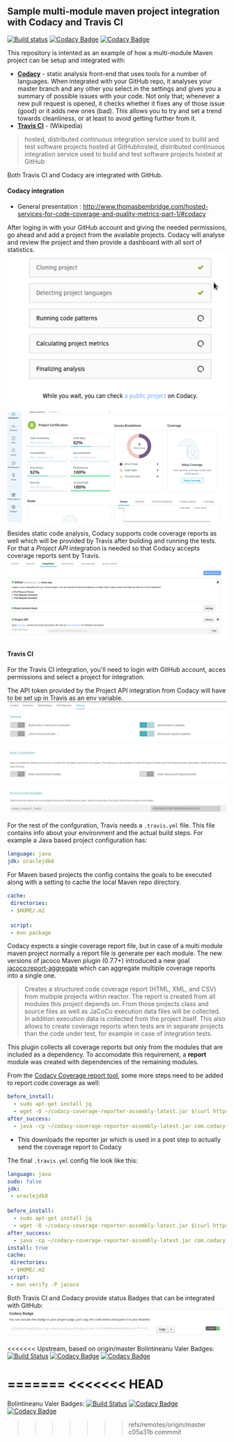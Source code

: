 ## Sample multi-module maven project integration with Codacy and Travis CI

[![Build status](https://travis-ci.org/toratrading/maven-samples.svg?branch=master)](https://travis-ci.org/toratrading/maven-samples/builds) [![Codacy Badge](https://api.codacy.com/project/badge/Grade/1d5ac34e3b8e48d8b0f2f68c80499047)](https://www.codacy.com/app/yohlulz/maven-samples?utm_source=github.com&amp;utm_medium=referral&amp;utm_content=toratrading/maven-samples&amp;utm_campaign=Badge_Grade) [![Codacy Badge](https://api.codacy.com/project/badge/Coverage/1d5ac34e3b8e48d8b0f2f68c80499047)](https://www.codacy.com/app/yohlulz/maven-samples?utm_source=github.com&utm_medium=referral&utm_content=toratrading/maven-samples&utm_campaign=Badge_Coverage)

This repository is intented as an example of how a multi-module Maven project can be setup and integrated with:
* **[Codacy](https://www.codacy.com "Codacy")** - static analysis front-end that uses tools for a number of languages. When integrated with your GitHub repo, it analyses your master branch and any other you select in the settings and gives you a summary of possible issues with your code. Not only that; whenever a new pull request is opened, it checks whether it fixes any of those issue (good) or it adds new ones (bad). This allows you to try and set a trend towards cleanliness, or at least to avoid getting further from it.
* **[Travis CI](https://travis-ci.org/ "Travis CI")** - (Wikipedia)
> hosted, distributed continuous integration service used to build and test software projects hosted at GitHubhosted, distributed continuous integration service used to build and test software projects hosted at GitHub

Both Travis CI and Codacy are integrated with GitHub.

#### Codacy integration
* General presentation : http://www.thomasbembridge.com/hosted-services-for-code-coverage-and-quality-metrics-part-1/#codacy

After loging in with your GitHub account and giving the needed permissions, go ahead and add a project from the available projects. Codacy will analyse and review the project and then provide a dashboard with all sort of statistics.
![Codacy Project review](/images/codacy_review.png?raw=true "Coday Project review")
![Codacy Project dashboard](/images/codacy_dashboard.png?raw=true "Codacy Project dashboard")

Besides static code analysis, Codacy supports code coverage reports as well which will be provided by Travis after building and running the tests. For that a *Project API* integration is needed so that Codacy accepts coverage reports sent by Travis.
![Codacy Project API](/images/codacy_api.png?raw=true "Codacy Project API")

#### Travis CI
For the Travis CI integration, you'll need to login with GitHub account, acces permissions and select a project for integration.

The API token provided by the Project API integration from Codacy will have to be set up in Travis as an env variable.
![Travis Project API setup](/images/travis_env.png?raw=true "Travis Project API setup")

For the rest of the confguration, Travis needs a `.travis.yml` file. This file contains info about your environment and the actual build steps.
For example a Java based project configuration has:
```yaml
language: java
jdk: oraclejdk8
```
For Maven based projects the config contains the goals to be executed along with a setting to cache the local Maven repo directory.
```yaml
cache:
 directories:
 - $HOME/.m2

 script:  
 - mvn package
 ```
Codacy expects a single coverage report file, but in case of a multi module maven project normally a report file is generate per each module. The new versions of jacoco Maven plugin (0.7.7+) introduced a new goal [jacoco:report-aggregate](http://www.eclemma.org/jacoco/trunk/doc/report-aggregate-mojo.html "jacoco:report-aggregate") which can aggregate multiple coverage reports into a single one. 
> Creates a structured code coverage report (HTML, XML, and CSV) from multiple projects within reactor. The report is created from all modules this project depends on. From those projects class and source files as well as JaCoCo execution data files will be collected. In addition execution data is collected from the project itself. This also allows to create coverage reports when tests are in separate projects than the code under test, for example in case of integration tests.

This plugin collects all coverage reports but only from the modules that are included as a dependency. To accomodate this requirement, a **report** module was created with dependencies of the remaining modules.


From the [Codacy Coverage report tool](https://github.com/codacy/codacy-coverage-reporter/#travis-ci "Codacy Coverage report tool"), some more steps need to be added to report code coverage as well:
```yaml
before_install:
  - sudo apt-get install jq
  - wget -O ~/codacy-coverage-reporter-assembly-latest.jar $(curl https://api.github.com/repos/codacy/codacy-coverage-reporter/releases/latest | jq -r .assets[0].browser_download_url)
after_success:
  - java -cp ~/codacy-coverage-reporter-assembly-latest.jar com.codacy.CodacyCoverageReporter -l Java -r report/target/site/jacoco-aggregate/jacoco.xml
```
- This downloads the reporter jar which is used in a post step to actually send the coverage report to Codacy

The final `.travis.yml` config file look like this:
```yaml
language: java
sudo: false
jdk:
 - oraclejdk8

before_install:
  - sudo apt-get install jq
  - wget -O ~/codacy-coverage-reporter-assembly-latest.jar $(curl https://api.github.com/repos/codacy/codacy-coverage-reporter/releases/latest | jq -r .assets[0].browser_download_url)
after_success:
  - java -cp ~/codacy-coverage-reporter-assembly-latest.jar com.codacy.CodacyCoverageReporter -l Java -r report/target/site/jacoco-aggregate/jacoco.xml
install: true
cache:
 directories:
 - $HOME/.m2 
script:  
 - mvn verify -P jacoco
```

Both Travis CI and Codacy provide status Badges that can be integrated with GitHub:
![Codacy Badge](/images/codacy_badge.png?raw=true "Codacy Badge")

<<<<<<< Upstream, based on origin/master
Bolintineanu Valer Badges: [![Build Status](https://travis-ci.org/BolintineanuValer/PIOSP.svg?branch=master)](https://travis-ci.org/BolintineanuValer/PIOSP) [![Codacy Badge](https://api.codacy.com/project/badge/Grade/aae8c34c02084499bbfca323d668b0cb)](https://www.codacy.com/app/BolintineanuValer/PIOSP?utm_source=github.com&amp;utm_medium=referral&amp;utm_content=BolintineanuValer/PIOSP&amp;utm_campaign=Badge_Grade) [![Codacy Badge](https://api.codacy.com/project/badge/Coverage/aae8c34c02084499bbfca323d668b0cb)](https://www.codacy.com/app/BolintineanuValer/PIOSP?utm_source=github.com&utm_medium=referral&utm_content=BolintineanuValer/PIOSP&utm_campaign=Badge_Coverage)

=======
<<<<<<< HEAD
=======
Bolintineanu Valer Badges: [![Build Status](https://travis-ci.org/BolintineanuValer/PIOSP.svg?branch=master)](https://travis-ci.org/BolintineanuValer/PIOSP) [![Codacy Badge](https://api.codacy.com/project/badge/Grade/aae8c34c02084499bbfca323d668b0cb)](https://www.codacy.com/app/BolintineanuValer/PIOSP?utm_source=github.com&amp;utm_medium=referral&amp;utm_content=BolintineanuValer/PIOSP&amp;utm_campaign=Badge_Grade) [![Codacy Badge](https://api.codacy.com/project/badge/Coverage/aae8c34c02084499bbfca323d668b0cb)](https://www.codacy.com/app/BolintineanuValer/PIOSP?utm_source=github.com&utm_medium=referral&utm_content=BolintineanuValer/PIOSP&utm_campaign=Badge_Coverage)

>>>>>>> refs/remotes/origin/master
>>>>>>> c05a31b commmit



















